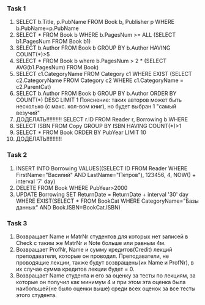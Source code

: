 ### Task 1
1. SELECT b.Title, p.PubName FROM Book b, Publisher p WHERE b.PubName=p.PubName
2. SELECT * FROM Book b WHERE b.PagesNum >= ALL (SELECT b1.PagesNum FROM Book b1)
3. SELECT b.Author FROM Book b GROUP BY b.Author HAVING COUNT(*)>5
4. SELECT * FROM Book b where b.PagesNum > 2 * (SELECT AVG(b1.PagesNum) FROM Book)
5. SELECT c1.CategoryName FROM Category c1 WHERE EXIST (SELECT c2.CategoryName FROM Category c2 WHERE c1.CategoryName = c2.ParentCat)
6. SELECT b.Author FROM Book b GROUP BY b.Author ORDER BY COUNT(*) DESC LIMIT 1
Пояснение: таких авторов может быть несколько (с макс. кол-вом книг), но будет выбран 1 "самый везучий"
7. ДОДЕЛАТЬ!!!!!!!!!! SELECT r.ID FROM Reader r, Borrowing b WHERE 
8. SELECT ISBN FROM Copy GROUP BY ISBN HAVING COUNT(*)>1
9. SELECT * FROM Book ORDER BY PubYear LIMIT 10
10. ДОДЕЛАТЬ!!!!!!!!!!

### Task 2
1. INSERT INTO Borrowing VALUES((SELECT ID FROM Reader WHERE FirstName="Василий" AND LastName="Петров"), 123456, 4, NOW() + interval '7' day)
2. DELETE FROM Book WHERE PubYear>2000
3. UPDATE Borrowing SET ReturnDate = ReturnDate + interval '30' day WHERE EXIST(SELECT * FROM BookCat WHERE CategoryName="Базы данных" AND Book.ISBN=BookCat.ISBN)

### Task 3
1. Возвращает Name и MatrNr студентов для которых нет записей в Check с таким же MatrNr и Note больше или равным 4м.
2. Возвращает ProfNr, Name и сумму кредитов(Credit) лекций преподавателя, которые он проводил. Преподаватели, не проводящие лекции, также будут возвращены(их Name и ProfNr), в их случае сумма кредитов лекции будет = 0.
3. Возвращает Name студента и его за оценку за тесты по лекциям, за которые он получил как минимум 4 и при этом эта оценка была наибольшей(не было оценки выше) среди всех оценок за все тесты этого студента.